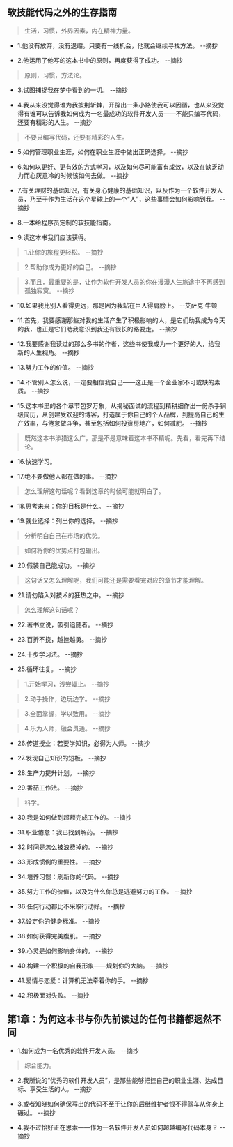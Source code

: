 ## 软技能代码之外的生存指南

>生活，习惯，外界因素，内在精神力量。

- 1.他没有放弃，没有退缩。只要有一线机会，他就会继续寻找方法。 --摘抄

- 2.他运用了他写的这本书中的原则，再度获得了成功。 --摘抄

>原则，习惯，方法论。

- 3.试图捕捉我在梦中看到的一切。 --摘抄

- 4.我从来没觉得谁为我披荆斩棘，开辟出一条小路使我可以因循，也从来没觉得有谁可以告诉我如何成为一名最成功的软件开发人员——不能只编写代码，还要有精彩的人生。 --摘抄

>不要只编写代码，还要有精彩的人生。

- 5.如何管理职业生涯，如何在职业生涯中做出正确选择。 --摘抄

- 6.如何以更好、更有效的方式学习，以及如何尽可能富有成效，以及在缺乏动力而心灰意冷的时候该如何去做。 --摘抄

- 7.有关理财的基础知识，有关身心健康的基础知识，以及作为一个软件开发人员，乃至于作为生活在这个星球上的一个“人”，这些事情会如何影响到我。 --摘抄

- 8.一本给程序员定制的软技能指南。

- 9.读这本书我们应该获得。

>1.让你的旅程更轻松。 --摘抄

>2.帮助你成为更好的自己。 --摘抄

>3.而且，最重要的是，让作为软件开发人员的你在漫漫人生旅途中不再感到孤独寂寞。 --摘抄

- 10.如果我比别人看得更远，那是因为我站在巨人得肩膀上。 --艾萨克·牛顿

- 11.首先，我要感谢那些对我的生活产生了积极影响的人，是它们助我成为今天的我，也正是它们助我意识到我还有很长的路要走。 --摘抄

- 12.我要感谢我读过的那么多书的作者，这些书使我成为一个更好的人，给我新的人生视角。 --摘抄

- 13.努力工作的价值。 --摘抄

- 14.不管别人怎么说，一定要相信我自己——这正是一个企业家不可或缺的素质。 --摘抄

- 15.这本书里的各个章节包罗万象，从揭秘面试的流程到精耕细作出一份杀手锏级简历，从创建受欢迎的博客，打造属于你自己的个人品牌，到提高自己的生产效率，与倦怠做斗争，甚至包括如何投资房地产，如何减肥。 --摘抄

>既然这本书涉猎这么广，那是不是意味着这本书不精呢。先看，看完再下结论。

- 16.快速学习。

- 17.绝不要做他人都在做的事。 --摘抄

>怎么理解这句话呢？看到这章的时候可能就明白了。

- 18.思考未来：你的目标是什么。 --摘抄

- 19.就业选择：列出你的选择。 --摘抄

>分析明白自己在市场的优势。

>如何将你的优势点打包输出。

- 20.假装自己能成功。 --摘抄

>这句话又怎么理解呢，我们可能还是需要看完对应的章节才能理解。

- 21.请勿陷入对技术的狂热之中。 --摘抄

>怎么理解这句话呢？

- 22.著书立说，吸引追随者。 --摘抄

- 23.百折不挠，越挫越勇。 --摘抄

- 24.十步学习法。 --摘抄

- 25.循环往复。 --摘抄

>1.开始学习，浅尝辄止。 --摘抄

>2.动手操作，边玩边学。 --摘抄

>3.全面掌握，学以致用。 --摘抄

>4.乐为人师，融会贯通。 --摘抄

- 26.传道授业：若要学知识，必得为人师。 --摘抄

- 27.发现自己知识的短板。 --摘抄

- 28.生产力提升计划。 --摘抄

- 29.番茄工作法。 --摘抄

>科学。

- 30.我是如何做到超额完成工作的。 --摘抄

- 31.职业倦怠：我已找到解药。 --摘抄

- 32.时间是怎么被浪费掉的。 --摘抄

- 33.形成惯例的重要性。 --摘抄

- 34.培养习惯：刷新你的代码。 --摘抄

- 35.努力工作的价值，以及为什么你总是逃避努力的工作。 --摘抄

- 36.任何行动都比不采取行动好。 --摘抄

- 37.设定你的健身标准。 --摘抄

- 38.如何获得完美腹肌。 --摘抄

- 39.心灵是如何影响身体的。 --摘抄

- 40.构建一个积极的自我形象——规划你的大脑。 --摘抄

- 41.爱情与恋爱：计算机无法牵着你的手。 --摘抄

- 42.积极面对失败。 --摘抄

## 第1章：为何这本书与你先前读过的任何书籍都迥然不同

- 1.如何成为一名优秀的软件开发人员。 --摘抄

>综合能力。

- 2.我所说的“优秀的软件开发人员”，是那些能够把控自己的职业生涯、达成目标、享受生活的人。 --摘抄

- 3.或者知晓如何确保写出的代码不至于让你的后继维护者恨不得驾车从你身上碾过。 --摘抄

- 4.我不过恰好正在思索——作为一名软件开发人员如何超越编写代码本身？ --摘抄
